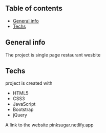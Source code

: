 ## Table of contents
* [General info](#general-info)
* [Techs](#techs)

## General info
The project is single page restaurant wesbite

## Techs
project is created with 
* HTML5
* CSS3
* JavaScript
* Bootstrap
* jQuery

A link to the website pinksugar.netlify.app


